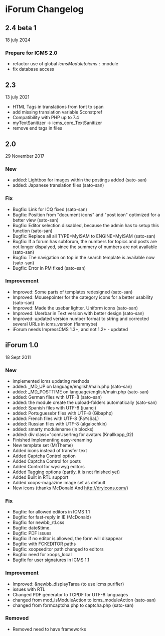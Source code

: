 # iForum Changelog
## 2.4 beta 1
18 july 2024
### Prepare for ICMS 2.0
* refactor use of global $icmsModule to icms::$module
* fix database access
## 2.3
13 july 2021
* HTML Tags in translations from font to span
* add missing translation variable $constpref
* Compatibility with PHP up to 7.4
* myTextSanitizer -> icms_core_TextSanitizer
* remove end tags in files

## 2.0
29 November 2017
### New
- added: Lightbox for images within the postings added (sato-san)
- added: Japanese translation files (sato-san)
### Fix
- Bugfix: Link for ICQ fixed (sato-san)
- Bugfix: Position from "document icons" and "post icon" optimized for a better view (sato-san)
- Bugfix: Editor selection dissabled, because the admin has to setup this function (sato-san)
- Bugfix: Replace all all TYPE=MyISAM to ENGINE=MyISAM (sato-san)
- Bugfix: If a forum has subforum, the numbers for topics and posts are not longer dispalyed, since the summery of numbers are not available (sato-san)
- Bugfix: The navigation on top in the search template is available now (sato-san)
- Bugfix: Error in PM fixed (sato-san)
### Improvement
- Improved: Some parts of templates redesigned (sato-san)
- Improved: Mousepointer for the category icons for a better usability (sato-san)
- Improved: Made the usebar lighter. Uniform icons (sato-san)
- Improved: Userbar in Text version with better design (sato-san)
- Improved: updated version number format to string and corrected several URLs in icms_version (fiammybe)
- iForum needs ImpressCMS 1.3+, and not 1.2+ - updated

## iForum 1.0
18 Sept 2011
### New
- implemented icms updating methods
- added: _MD_UP on language/english/main.php (sato-san)
- added: _MD_POSTTIME on language/english/main.php (sato-san)
- added: German files with UTF-8  (sato-san)
- added: the module create the upload-folders automatically (sato-san)
- added: Spanish files with UTF-8  (juancj)
- added: Portuguesebr files with UTF-8  (Gibaphp)
- added: French files with UTF-8  (FaYsSaL)
- added: Russian files with UTF-8  (algalochkin)
- added: smarty modulename (in blocks)
- added: div class="comUserImg for avatars (Knallkopp_02)
- Finished Implementing easy-renaming
- New template set (MrTheme)
- Added icons instead of transfer text
- Added Captcha Control option
- Added Captcha Control for posts
- Added Control for wysiwyg editors
- Added Tagging options (partly, it is not finished yet)
- Added Built in RTL support
- Added xoops-magazine image set as default
- New icons (thanks McDonald And http://dryicons.com/)

### Fix
- Bugfix: for allowed editors in ICMS 1.1
- Bugfix: for fast-reply in IE (McDonald)
- Bugfix: for newbb_rtl.css
- Bugfix: date&time.
- Bugfix: PDF issues
- Bugfix: if no editor is allowed, the form will disappear
- Bugfix: with FCKEDITOR paths
- Bugfix: xoopseditor path changed to editors
- Bugfix: need for xoops_local
- Bugfix for user signatures in ICMS 1.1

### Improvement
- Improved: &newbb_displayTarea (to use icms purifier)
- issues with RTL
- Changed PDF generator to TCPDF for UTF-8 languages
- changed from mod_isModuleAction to icms_moduleAction (sato-san)
- changed from formcaptcha.php to captcha.php (sato-san)

### Removed
- Removed need to have frameworks
